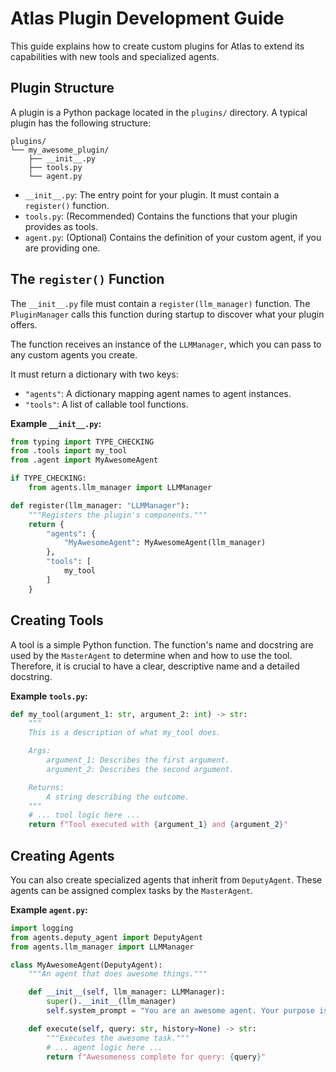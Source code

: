 # Atlas Plugin Development Guide

This guide explains how to create custom plugins for Atlas to extend its capabilities with new tools and specialized agents.

## Plugin Structure

A plugin is a Python package located in the `plugins/` directory. A typical plugin has the following structure:

```
plugins/
└── my_awesome_plugin/
    ├── __init__.py
    ├── tools.py
    └── agent.py
```

- `__init__.py`: The entry point for your plugin. It must contain a `register()` function.
- `tools.py`: (Recommended) Contains the functions that your plugin provides as tools.
- `agent.py`: (Optional) Contains the definition of your custom agent, if you are providing one.

## The `register()` Function

The `__init__.py` file must contain a `register(llm_manager)` function. The `PluginManager` calls this function during startup to discover what your plugin offers.

The function receives an instance of the `LLMManager`, which you can pass to any custom agents you create.

It must return a dictionary with two keys:
- `"agents"`: A dictionary mapping agent names to agent instances.
- `"tools"`: A list of callable tool functions.

**Example `__init__.py`:**
```python
from typing import TYPE_CHECKING
from .tools import my_tool
from .agent import MyAwesomeAgent

if TYPE_CHECKING:
    from agents.llm_manager import LLMManager

def register(llm_manager: "LLMManager"):
    """Registers the plugin's components."""
    return {
        "agents": {
            "MyAwesomeAgent": MyAwesomeAgent(llm_manager)
        },
        "tools": [
            my_tool
        ]
    }
```

## Creating Tools

A tool is a simple Python function. The function's name and docstring are used by the `MasterAgent` to determine when and how to use the tool. Therefore, it is crucial to have a clear, descriptive name and a detailed docstring.

**Example `tools.py`:**
```python
def my_tool(argument_1: str, argument_2: int) -> str:
    """
    This is a description of what my_tool does.

    Args:
        argument_1: Describes the first argument.
        argument_2: Describes the second argument.

    Returns:
        A string describing the outcome.
    """
    # ... tool logic here ...
    return f"Tool executed with {argument_1} and {argument_2}"
```

## Creating Agents

You can also create specialized agents that inherit from `DeputyAgent`. These agents can be assigned complex tasks by the `MasterAgent`.

**Example `agent.py`:**
```python
import logging
from agents.deputy_agent import DeputyAgent
from agents.llm_manager import LLMManager

class MyAwesomeAgent(DeputyAgent):
    """An agent that does awesome things."""

    def __init__(self, llm_manager: LLMManager):
        super().__init__(llm_manager)
        self.system_prompt = "You are an awesome agent. Your purpose is to be awesome."

    def execute(self, query: str, history=None) -> str:
        """Executes the awesome task."""
        # ... agent logic here ...
        return f"Awesomeness complete for query: {query}"
```
